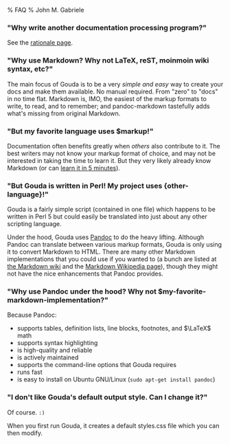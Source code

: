 % FAQ
% John M. Gabriele

### "Why write another documentation processing program?"

See the [rationale page](rationale.html).



### "Why use Markdown? Why not LaTeX, reST, moinmoin wiki syntax, etc?"

The main focus of Gouda is to be a very *simple and easy* way to
create your docs and make them available. No manual required. From
"zero" to "docs" in no time flat. Markdown is, IMO, the easiest of the
markup formats to write, to read, and to remember; and pandoc-markdown
tastefully adds what's missing from original Markdown.



### "But my favorite language uses $markup!"

Documentation often benefits greatly when *others* also contribute to
it. The best writers may not know your markup format of choice, and
may not be interested in taking the time to learn it. But they very
likely already know Markdown (or can [learn it in 5
minutes](quick-markdown-example.html)).



### "But Gouda is written in Perl! My project uses {other-language}!"

Gouda is a fairly simple script (contained in one file) which happens
to be written in Perl 5 but could easily be translated into just about
any other scripting language.

Under the hood, Gouda uses [Pandoc](http://johnmacfarlane.net/pandoc/)
to do the heavy lifting. Although Pandoc can translate between various
markup formats, Gouda is only using it to convert Markdown to
HTML. There are many other Markdown implementations that you could use
if you wanted to (a bunch are listed at [the Markdown
wiki](http://xbeta.org/wiki/show/Markdown) and the [Markdown Wikipedia
page](http://en.wikipedia.org/wiki/Markdown)), though they might not
have the nice enhancements that Pandoc provides.



### "Why use Pandoc under the hood? Why not $my-favorite-markdown-implementation?"

Because Pandoc:

  * supports tables, definition lists, line blocks, footnotes, and $\LaTeX$ math
  * supports syntax highlighting
  * is high-quality and reliable
  * is actively maintained
  * supports the command-line options that Gouda requires
  * runs fast
  * is easy to install on Ubuntu GNU/Linux (`sudo apt-get install pandoc`)


### "I don't like Gouda's default output style. Can I change it?"

Of course. `:)`

When you first run Gouda, it creates a default styles.css file which
you can then modify.
